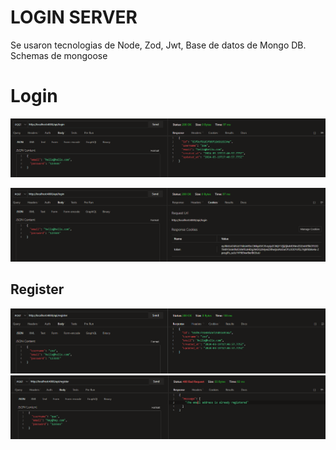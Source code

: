 # LOGIN SERVER

Se usaron tecnologias de Node, Zod, Jwt, Base de datos de Mongo DB. Schemas de mongoose

# Login

![Login](login.png)

![Login](loginToken.png)

## Register

![register](register2.png)
![registerFail](register.png)
